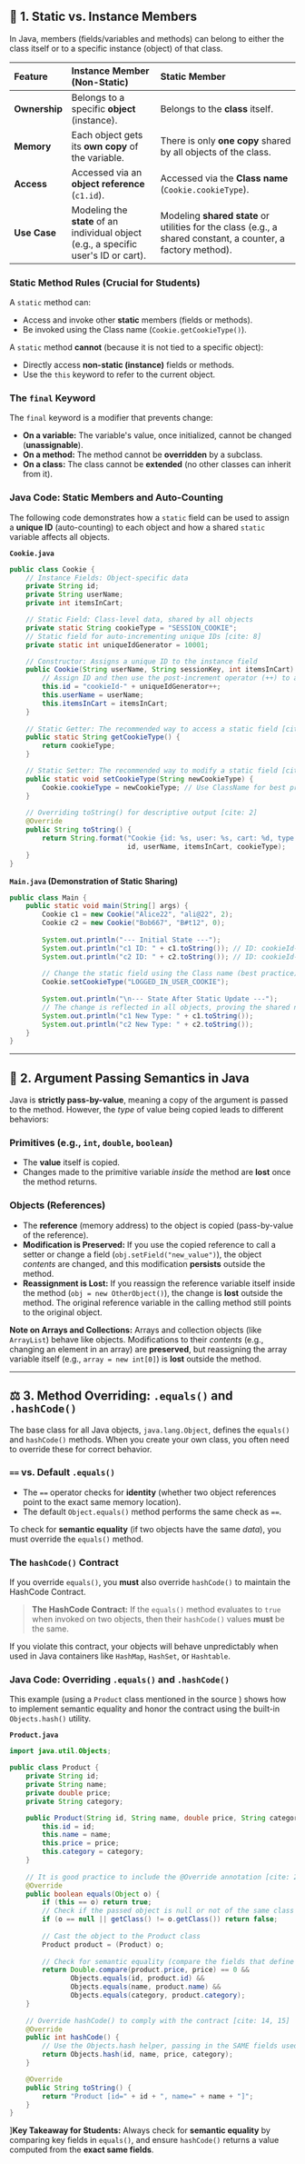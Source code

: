 ## 🍪 1. Static vs. Instance Members

In Java, members (fields/variables and methods) can belong to either the class itself or to a specific instance (object) of that class.

| Feature | Instance Member (Non-Static) | Static Member |
| :--- | :--- | :--- |
| **Ownership** | Belongs to a specific **object** (instance). | Belongs to the **class** itself. |
| **Memory** | Each object gets its **own copy** of the variable. | There is only **one copy** shared by all objects of the class. |
| **Access** | Accessed via an **object reference** (`c1.id`). | Accessed via the **Class name** (`Cookie.cookieType`). |
| **Use Case** | Modeling the **state** of an individual object (e.g., a specific user's ID or cart). | Modeling **shared state** or utilities for the class (e.g., a shared constant, a counter, a factory method). |

### Static Method Rules (Crucial for Students)

A `static` method can:

* Access and invoke other **static** members (fields or methods).
* Be invoked using the Class name (`Cookie.getCookieType()`).

A `static` method **cannot** (because it is not tied to a specific object):

* Directly access **non-static (instance)** fields or methods.
* Use the `this` keyword to refer to the current object.

### The `final` Keyword

The `final` keyword is a modifier that prevents change:

* **On a variable:** The variable's value, once initialized, cannot be changed (**unassignable**).
* **On a method:** The method cannot be **overridden** by a subclass.
* **On a class:** The class cannot be **extended** (no other classes can inherit from it).

### Java Code: Static Members and Auto-Counting

The following code demonstrates how a `static` field can be used to assign a **unique ID** (auto-counting) to each object and how a shared `static` variable affects all objects.

**`Cookie.java`**

```java
public class Cookie {
    // Instance Fields: Object-specific data
    private String id;
    private String userName;
    private int itemsInCart;

    // Static Field: Class-level data, shared by all objects
    private static String cookieType = "SESSION_COOKIE"; 
    // Static field for auto-incrementing unique IDs [cite: 8]
    private static int uniqueIdGenerator = 10001; 

    // Constructor: Assigns a unique ID to the instance field
    public Cookie(String userName, String sessionKey, int itemsInCart) {
        // Assign ID and then use the post-increment operator (++) to advance the static field [cite: 8]
        this.id = "cookieId-" + uniqueIdGenerator++; 
        this.userName = userName;
        this.itemsInCart = itemsInCart;
    }
    
    // Static Getter: The recommended way to access a static field [cite: 7]
    public static String getCookieType() {
        return cookieType; 
    }

    // Static Setter: The recommended way to modify a static field [cite: 7]
    public static void setCookieType(String newCookieType) {
        Cookie.cookieType = newCookieType; // Use ClassName for best practice [cite: 7]
    }
    
    // Overriding toString() for descriptive output [cite: 2]
    @Override
    public String toString() {
        return String.format("Cookie {id: %s, user: %s, cart: %d, type: %s}",
                             id, userName, itemsInCart, cookieType);
    }
}
```

**`Main.java` (Demonstration of Static Sharing)**

```java
public class Main {
    public static void main(String[] args) {
        Cookie c1 = new Cookie("Alice22", "ali@22", 2); 
        Cookie c2 = new Cookie("Bob667", "B#t12", 0);
        
        System.out.println("--- Initial State ---");
        System.out.println("c1 ID: " + c1.toString()); // ID: cookieId-10001
        System.out.println("c2 ID: " + c2.toString()); // ID: cookieId-10002
        
        // Change the static field using the Class name (best practice) [cite: 7]
        Cookie.setCookieType("LOGGED_IN_USER_COOKIE");
        
        System.out.println("\n--- State After Static Update ---");
        // The change is reflected in all objects, proving the shared nature of 'cookieType' [cite: 3]
        System.out.println("c1 New Type: " + c1.toString()); 
        System.out.println("c2 New Type: " + c2.toString());
    }
}
```

-----

## 🔄 2. Argument Passing Semantics in Java

Java is **strictly pass-by-value**, meaning a copy of the argument is passed to the method. However, the *type* of value being copied leads to different behaviors:

### Primitives (e.g., `int`, `double`, `boolean`)

* The **value** itself is copied.
* Changes made to the primitive variable *inside* the method are **lost** once the method returns.

### Objects (References)

* The **reference** (memory address) to the object is copied (pass-by-value of the reference).
* **Modification is Preserved:** If you use the copied reference to call a setter or change a field (`obj.setField("new_value")`), the object *contents* are changed, and this modification **persists** outside the method.
* **Reassignment is Lost:** If you reassign the reference variable itself inside the method (`obj = new OtherObject()`), the change is **lost** outside the method. The original reference variable in the calling method still points to the original object.

**Note on Arrays and Collections:** Arrays and collection objects (like `ArrayList`) behave like objects. Modifications to their *contents* (e.g., changing an element in an array) are **preserved**, but reassigning the array variable itself (e.g., `array = new int[0]`) is **lost** outside the method.

-----

## ⚖️ 3. Method Overriding: `.equals()` and `.hashCode()`

The base class for all Java objects, `java.lang.Object`, defines the `equals()` and `hashCode()` methods. When you create your own class, you often need to override these for correct behavior.

### `==` vs. Default `.equals()`

* The `==` operator checks for **identity** (whether two object references point to the exact same memory location).
* The default `Object.equals()` method performs the same check as `==`.

To check for **semantic equality** (if two objects have the same *data*), you must override the `equals()` method.

### The `hashCode()` Contract

If you override `equals()`, you **must** also override `hashCode()` to maintain the HashCode Contract.

> **The HashCode Contract:** If the `equals()` method evaluates to `true` when invoked on two objects, then their `hashCode()` values **must** be the same.

If you violate this contract, your objects will behave unpredictably when used in Java containers like `HashMap`, `HashSet`, or `Hashtable`.

### Java Code: Overriding `.equals()` and `.hashCode()`

This example (using a `Product` class mentioned in the source ) shows how to implement semantic equality and honor the contract using the built-in `Objects.hash()` utility.

**`Product.java`**

```java
import java.util.Objects;

public class Product {
    private String id;
    private String name;
    private double price;
    private String category;

    public Product(String id, String name, double price, String category) {
        this.id = id;
        this.name = name;
        this.price = price;
        this.category = category;
    }
    
    // It is good practice to include the @Override annotation [cite: 2]
    @Override
    public boolean equals(Object o) {
        if (this == o) return true;
        // Check if the passed object is null or not of the same class
        if (o == null || getClass() != o.getClass()) return false;
        
        // Cast the object to the Product class
        Product product = (Product) o;
        
        // Check for semantic equality (compare the fields that define the object's 'value')
        return Double.compare(product.price, price) == 0 &&
               Objects.equals(id, product.id) &&
               Objects.equals(name, product.name) &&
               Objects.equals(category, product.category);
    }
    
    // Override hashCode() to comply with the contract [cite: 14, 15]
    @Override
    public int hashCode() {
        // Use the Objects.hash helper, passing in the SAME fields used in equals() [cite: 15]
        return Objects.hash(id, name, price, category); 
    }

    @Override
    public String toString() {
        return "Product [id=" + id + ", name=" + name + "]";
    }
}
```

]**Key Takeaway for Students:** Always check for **semantic equality** by comparing key fields in `equals()`, and ensure `hashCode()` returns a value computed from the **exact same fields**.